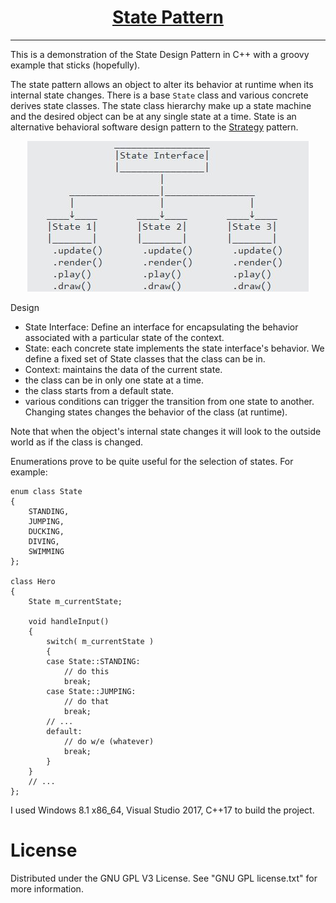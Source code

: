 <h1 align="center">
	<a href="https://github.com/KeyC0de/StatePattern">State Pattern</a>
</h1>
<hr>


This is a demonstration of the State Design Pattern in C++ with a groovy example that sticks (hopefully).

The state pattern allows an object to alter its behavior at runtime when its internal state changes. There is a base `State` class and various concrete derives state classes. The state class hierarchy make up a state machine and the desired object can be at any single state at a time. State is an alternative behavioral software design pattern to the [Strategy](https://keyc0de.com/posts/48.html) pattern.

<p style="text-align: center;">
	<img src="_present/state.jpg" />
</p>

Design

- State Interface: Define an interface for encapsulating the behavior associated with a particular state of the context.
- State: each concrete state implements the state interface's behavior. We define a fixed set of State classes that the class can be in.
- Context: maintains the data of the current state.
- the class can be in only one state at a time.
- the class starts from a default state.
- various conditions can trigger the transition from one state to another. Changing states changes the behavior of the class (at runtime).

Note that when the object's internal state changes it will look to the outside world as if the class is changed.

Enumerations prove to be quite useful for the selection of states. For example:

```
enum class State
{
	STANDING,
	JUMPING,
	DUCKING,
	DIVING,
	SWIMMING
};

class Hero
{
	State m_currentState;

	void handleInput()
	{
		switch( m_currentState )
		{
		case State::STANDING:
			// do this
			break;
		case State::JUMPING:
			// do that
			break;
		// ...
		default:
			// do w/e (whatever)
			break;
		}
	}
	// ...
};
```

I used Windows 8.1 x86_64, Visual Studio 2017, C++17 to build the project.


# License

Distributed under the GNU GPL V3 License. See "GNU GPL license.txt" for more information.
